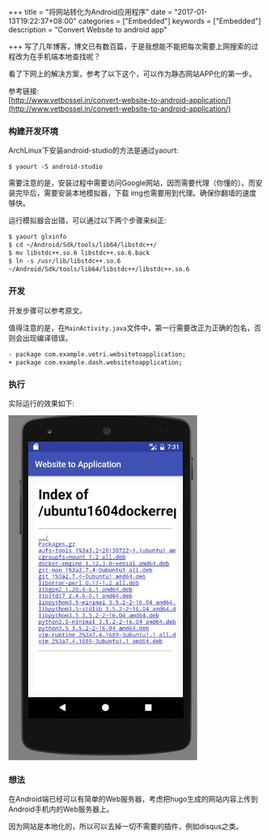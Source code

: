+++
title = "将网站转化为Android应用程序"
date = "2017-01-13T19:22:37+08:00"
categories = ["Embedded"]
keywords = ["Embedded"]
description = "Convert Website to android app"

+++
写了几年博客，博文已有数百篇，于是我想能不能把每次需要上网搜索的过程改为在手机端本地查找呢？    

看了下网上的解决方案，参考了以下这个，可以作为静态网站APP化的第一步。    

参考链接:    
[http://www.vetbossel.in/convert-website-to-android-application/](http://www.vetbossel.in/convert-website-to-android-application/)    

### 构建开发环境
ArchLinux下安装android-studio的方法是通过yaourt:    

```
$ yaourt -S android-studio
```
需要注意的是，安装过程中需要访问Google网站，因而需要代理（你懂的）。而安装完毕后，需要安装本地模拟器，下载
img也需要用到代理。确保你翻墙的速度够快。    

运行模拟器会出错，可以通过以下两个步骤来纠正:    

```
$ yaourt glxinfo
$ cd ~/Android/Sdk/tools/lib64/libstdc++/
$ mv libstdc++.so.6 libstdc++.so.6.back
$ ln -s /usr/lib/libstdc++.so.6 ~/Android/Sdk/tools/lib64/libstdc++/libstdc++.so.6
```
### 开发
开发步骤可以参考原文。   

值得注意的是，在`MainActivity.java`文件中，第一行需要改正为正确的包名，否则会出现编译错误。    

```
- package com.example.vetri.websitetoapplication;
+ package com.example.dash.websitetoapplication;
```
### 执行
实际运行的效果如下:    

![/images/2017_01_13_19_31_05_373x680.jpg](/images/2017_01_13_19_31_05_373x680.jpg)    

### 想法
在Android端已经可以有简单的Web服务器，考虑把hugo生成的网站内容上传到Android手机内的Web服务器上。    

因为网站是本地化的，所以可以去掉一切不需要的插件，例如disqus之类。
